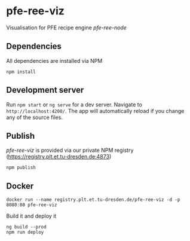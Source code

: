 # pfe-ree-viz
Visualisation for PFE recipe engine *pfe-ree-node*

## Dependencies
All dependencies are installed via NPM
```
npm install
```

## Development server

Run `npm start` or `ng serve` for a dev server. Navigate to `http://localhost:4200/`. The app will automatically reload if you change any of the source files.


## Publish
*pfe-ree-viz* is provided via our private NPM registry (https://registry.plt.et.tu-dresden.de:4873)
```
npm publish
``` 

## Docker
```
docker run --name registry.plt.et.tu-dresden.de/pfe-ree-viz -d -p 8080:80 pfe-ree-viz
```

Build it and deploy it
```
ng build --prod
npm run deploy
```